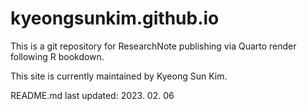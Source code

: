 # kyeongsunkim.github.io
This is a git repository for ResearchNote publishing via Quarto render following R bookdown.

This site is currently maintained by Kyeong Sun Kim.

README.md last updated: 2023. 02. 06
